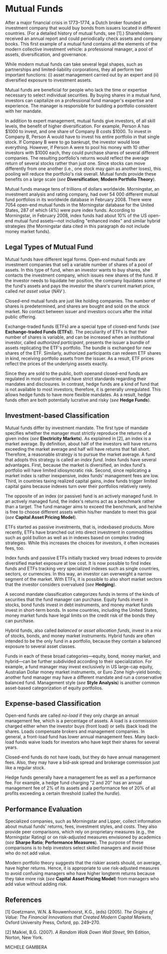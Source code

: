 # **Mutual Funds**

After a major financial crisis in 1773–1774, a Dutch broker founded an investment company that would buy bonds from issuers located in different countries. (For a detailed history of mutual funds, see [1].) Shareholders received an annual report and could periodically check assets and company books. This first example of a mutual fund contains all the elements of the modern collective investment vehicle: a professional manager, a pool of assets, diversification, and governance.

While modern mutual funds can take several legal shapes, such as partnerships and limited-liability corporations, they all perform two important functions: (i) asset management carried out by an expert and (ii) diversified exposure to investment assets.

Mutual funds are beneficial for people who lack the time or expertise necessary to select individual securities. By buying shares in a mutual fund, investors can capitalize on a professional fund manager's expertise and experience. The manager is responsible for building a portfolio consistent with her mandate.

In addition to expert management, mutual funds give investors, of all skill levels, the benefit of higher diversification. For example, Person A has \$1000 to invest, and one share of Company B costs \$1000. To invest in Company B, Person A would have to invest his entire portfolio in that single stock. If Company B were to go bankrupt, the investor would lose everything. However, if Person A were to pool his money with 10 other investors with \$1000 each, they could purchase shares of several different companies. The resulting portfolio's returns would reflect the average return of several stocks rather than just one. Since stocks can move differently from one another (i.e., one stock may gain as another loses), this pooling will reduce the portfolio's risk overall. Mutual funds provide these benefits on a large scale (*see* **Diversification**; **Modern Portfolio Theory**).

Mutual funds manage tens of trillions of dollars worldwide. Morningstar, an investment analysis and rating company, had over 54 000 different mutual fund portfolios in its worldwide database in February 2008. There were 7054 open-end mutual funds in the Morningstar database for the United States, 287 of which (4%) were pure index funds. According to Morningstar, in February 2008, index funds had about 10% of the US open-end mutual fund assets—not including "enhanced index" and similar hybrid strategies (the Morningstar data cited in this paragraph do not include money market funds).

## **Legal Types of Mutual Fund**

Mutual funds have different legal forms. Open-end mutual funds are investment companies that sell a variable number of shares of a pool of assets. In this type of fund, when an investor wants to buy shares, she contacts the investment company, which issues new shares of the fund. If the investor needs to liquidate her position, the company liquidates some of the fund's assets and pays the investor the share's current market price, called *net asset value* (*NAV* ).

Closed-end mutual funds are just like holding companies. The number of shares is predetermined, and shares are bought and sold on the stock market. No contact between issuer and investors occurs after the initial public offering.

Exchange-traded funds (ETFs) are a special type of closed-end funds (*see* **Exchange-traded Funds (ETFs)**). The peculiarity of ETFs is that their number of shares is variable, and can be increased when an institutional investor, called *authorized participant*, presents the issuer a bundle of assets replicating the ETF's portfolio. The bundle is exchanged for new shares of the ETF. Similarly, authorized participants can redeem ETF shares in kind, receiving portfolio assets from the issuer. As a result, ETF prices reflect the prices of the underlying assets exactly.

Since they are sold to the public, both openand closed-end funds are regulated in most countries and have strict standards regarding their mandates and disclosures. In contrast, hedge funds are a kind of fund that is not available to most investors; therefore, it is generally unregulated. This allows hedge funds to have more flexible mandates. As a result, hedge funds often are both potentially lucrative and risky (*see* **Hedge Funds**).

## **Investment-based Classification**

Mutual funds differ by investment mandate. The first type of mandate specifies whether the manager must strictly reproduce the returns of a given index (*see* **Electricity Markets**). As explained in [2], an index is a market average. By definition, about half of the investors will have returns exceeding the market average and half will have returns that fall short. Therefore, a reasonable strategy is to pursue the market average. A fund that adopts this strategy is called an *index fund*. Index funds have several advantages. First, because the market is diversified, an index fund's portfolio will have limited idiosyncratic risk. Second, since replicating a market index is rather inexpensive, index funds' management fees are low. Third, in countries taxing realized capital gains, index funds trigger limited capital gains because indexes turn over their portfolios relatively rarely.

The opposite of an index (or passive) fund is an actively managed fund. In an actively managed fund, the index's returns act as a benchmark rather than a target. The fund manager aims to exceed the benchmark, and he/she is free to choose different assets within his/her mandate to meet this goal (*see* **Capital Asset Pricing Model**).

ETFs started as passive investments, that is, indexbased products. More recently, ETFs have branched out into direct investment in commodities such as gold bullion as well as in indexes based on complex trading strategies. While this increases the choices for investors, it often increases fees, too.

Index funds and passive ETFs initially tracked very broad indexes to provide diversified market exposure at low cost. It is now possible to find index funds and ETFs tracking very specialized indexes such as single countries, sectors, or currencies. In this way, an investor can overweight a narrow segment of the market. With ETFs, it is possible to also short market sectors that the investor considers overvalued (*see* **Hedging**).

A second mandate classification categorizes funds in terms of the kinds of securities that the fund manager can purchase. Equity funds invest in stocks, bond funds invest in debt instruments, and money market funds invest in short-term bonds. In some countries, including the United States, money market funds have legal limits on the credit risk of the bonds they can purchase.

Hybrid funds, also called *balanced* or *asset allocation funds*, invest in a mix of stocks, bonds, and money market instruments. Hybrid funds are often intended to be the only fund in a portfolio, because they contain a balanced exposure to several asset classes.

Funds in each of these broad categories—equity, bond, money market, and hybrid—can be further subdivided according to their specialization. For example, a fund manager may invest exclusively in US large-cap equity, Australian Dollar money market instruments, or Euro Zone high-yield bonds; another fund manager may have a different mandate and run a conservative balanced fund. Management style (*see* **Style Analysis**) is another common asset-based categorization of equity portfolios.

## **Expense-based Classification**

Open-end funds are called *no-load* if they only charge an annual management fee, which is a percentage of assets. A load is a commission charged either when the investor buys (front load) or sells (back load) the shares. Loads compensate brokers and management companies. In general, a front-load fund has lower annual management fees. Many back-load funds waive loads for investors who have kept their shares for several years.

Closed-end funds do not have loads, but they do have annual management fees. Also, they may have a bid–ask spread and brokerage commission just like a regular stock.

Hedge funds generally have a management fee as well as a performance fee. For example, a hedge fund charging "2 and 20" has an annual management fee of 2% of its assets and a performance fee of 20% of all profits exceeding a certain threshold (called the *hurdle*).

## **Performance Evaluation**

Specialized companies, such as Morningstar and Lipper, collect information about mutual funds' returns, fees, investment styles, and costs. They also provide peer comparisons, which rely on proprietary measures (e.g., the Morningstar Rating) or on risk-adjusted measures envisioned by academics (*see* **Sharpe Ratio**; **Performance Measures**). The purpose of these comparisons is to help investors select skilled managers and avoid those who do not add value.

Modern portfolio theory suggests that the riskier assets should, on average, have higher returns. Hence, it is appropriate to use risk-adjusted measures to avoid confusing managers who have higher longterm returns because they take more risk (*see* **Capital** **Asset Pricing Model**) from managers who add value without adding risk.

## **References**

[1] Goetzmann, W.N. & Rouwenhoorst, K.G., (eds) (2005). *The Origins of Value: The Financial Innovations that* *Created Modern Capital Markets*, Oxford University Press, Oxford, pp. 249–270.

[2] Malkiel, B.G. (2007). *A Random Walk Down Wall Street*, 9th Edition, Norton, New York.

MICHELE GAMBERA
